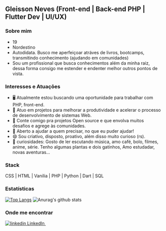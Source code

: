 ## Gleisson Neves (Front-end | Back-end PHP | Flutter Dev | UI/UX)

### Sobre mim

* 19
* Nordestino
* Autodidata. Busco me aperfeiçoar atráves de livros, bootcamps, transmitindo conhecimento (ajudando em comunidades)
* Sou um profissional que busca conhecimentos além da minha raiz, dessa forma consigo me estender e endenter melhor outros pontos de vista.

### Interesses e Atuações

* 🖥️ Atualmente estou buscando uma oportunidade para trabalhar com PHP, front-end.
* 🌱 Atuo em projetos para melhorar a produtividade e acelerar o processo de desenvolvimento de sistemas Web.
* 👻 Conte comigo pra projetos Open source e que envolva muitos desafios e agrege às comunidades.
* 💬 Aberto a ajudar a quem precisar, no que eu puder ajudar!
* 😄 Sou criativo, disposto, proativo, além disso muito curioso (rs).
* 🤡 curiosidades: Gosto de ler escutando música, amo café, bolo, filmes, anime, série. Tenho algumas plantas e dois gatinhos, Amo estudadar, novas aventuras...

### Stack
CSS | HTML | Vanilia | PHP | Python | Dart | SQL

### Estatísticas 
[![Top Langs](https://github-readme-stats.vercel.app/api/top-langs/?username=gdk46&hide=html,hack&theme=tokyonight)](https://github.com/anuraghazra/github-readme-stats)
![Anurag's github stats](https://github-readme-stats.vercel.app/api?username=gdk46&show_icons=true&theme=tokyonight)

### Onde me encontrar
<p>
  <a href="https://www.linkedin.com/in/gleisson-neves/" rel="nofollow noreferrer">
    <img src="https://i.stack.imgur.com/gVE0j.png" alt="linkedin"> LinkedIn
  </a> &nbsp;
</p>
